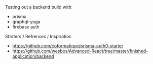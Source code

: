 Testing out a backend build with:
- prisma
- graphql-yoga
- firebase auth

Starters / Refrences / Inspiration
- https://github.com/coformatique/prisma-auth0-starter
- https://github.com/wesbos/Advanced-React/tree/master/finished-application/backend
